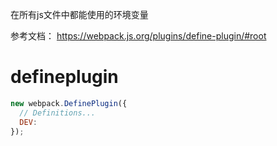 在所有js文件中都能使用的环境变量

参考文档： https://webpack.js.org/plugins/define-plugin/#root

# defineplugin
```js
new webpack.DefinePlugin({
  // Definitions...
  DEV:
});
```